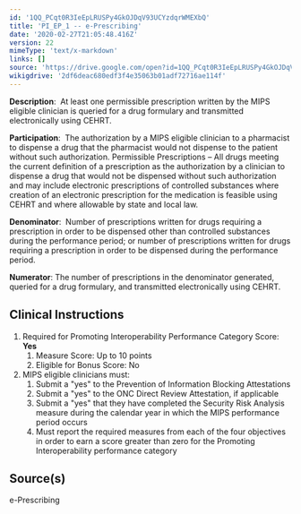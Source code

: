 ```yaml
---
id: '1QQ_PCqt0R3IeEpLRUSPy4GkOJDqV93UCYzdqrWMEXbQ'
title: 'PI_EP_1 -- e-Prescribing'
date: '2020-02-27T21:05:48.416Z'
version: 22
mimeType: 'text/x-markdown'
links: []
source: 'https://drive.google.com/open?id=1QQ_PCqt0R3IeEpLRUSPy4GkOJDqV93UCYzdqrWMEXbQ'
wikigdrive: '2df6deac680edf3f4e35063b01adf72716ae114f'
---
```

**Description**:  At least one permissible prescription written by the MIPS eligible clinician is queried for a drug formulary and transmitted electronically using CEHRT.

**Participation**:  The authorization by a MIPS eligible clinician to a pharmacist to dispense a drug that the pharmacist would not dispense to the patient without such authorization. Permissible Prescriptions – All drugs meeting the current definition of a prescription as the authorization by a clinician to dispense a drug that would not be dispensed without such authorization and may include electronic prescriptions of controlled substances where creation of an electronic prescription for the medication is feasible using CEHRT and where allowable by state and local law.

**Denominator**:  Number of prescriptions written for drugs requiring a prescription in order to be dispensed other than controlled substances during the performance period; or number of prescriptions written for drugs requiring a prescription in order to be dispensed during the performance period.

**Numerator**: The number of prescriptions in the denominator generated, queried for a drug formulary, and transmitted electronically using CEHRT.

## Clinical Instructions

1. Required for Promoting Interoperability Performance Category Score: <strong>Yes</strong>
    1. Measure Score: Up to 10 points
    2. Eligible for Bonus Score: No
2. MIPS eligible clinicians must:
    1. Submit a "yes" to the Prevention of Information Blocking Attestations
    2. Submit a "yes" to the ONC Direct Review Attestation, if applicable
    3. Submit a "yes" that they have completed the Security Risk Analysis measure during the calendar year in which the MIPS performance period occurs
    4. Must report the required measures from each of the four objectives in order to earn a score greater than zero for the Promoting Interoperability performance category

## Source(s)

e-Prescribing
